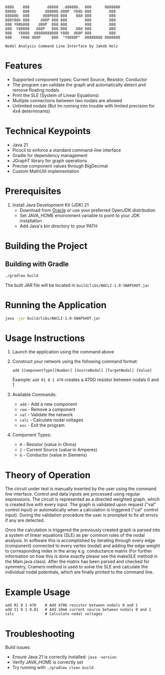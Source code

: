     888b    888        d8888  .d8888b.  888      8888888 
    8888b   888       d88888 d88P  Y88b 888        888   
    88888b  888      d88P888 888    888 888        888   
    888Y88b 888     d88P 888 888        888        888   
    888 Y88b888    d88P  888 888        888        888   
    888  Y88888   d88P   888 888    888 888        888   
    888   Y8888  d8888888888 Y88b  d88P 888        888   
    888    Y888 d88P     888  "Y8888P"  88888888 8888888 
    
    Nodal Analysis Command Line Interface by Jakob Holz 
  
# Features
- Supported component types: Current Source, Resistor, Conductor
- The program can validate the graph and automatically detect and remove floating nodals
- Print the SLE (System of Linear Equations)
- Multiple connections between two nodals are allowed
- Unlimited nodals (But Im running into trouble with limited precision for 4x4 determinants)

# Technical Keypoints
- Java 21
- Picocli to enforce a standard command-line interface
- Gradle for dependency management
- JGraphT library for graph operations
- Precise component values through BigDecimal
- Custom MathUtil implementation

# Prerequisites
1. Install Java Development Kit (JDK) 21
   - Download from [Oracle](https://www.oracle.com/java/technologies/downloads/#java21) or use your preferred OpenJDK distribution
   - Set JAVA_HOME environment variable to point to your JDK installation
   - Add Java's bin directory to your PATH

# Building the Project

## Building with Gradle
```bash
./gradlew build
```

The built JAR file will be located in `build/libs/NACLI-1.0-SNAPSHOT.jar`

# Running the Application

```bash
java -jar build/libs/NACLI-1.0-SNAPSHOT.jar
```

# Usage Instructions
1. Launch the application using the command above
2. Construct your network using the following command format:
   ```
   add [ComponentType][Number] [SourceNodal] [TargetNodal] [Value]
   ```
   Example: `add R1 0 1 470` creates a 470Ω resistor between nodals 0 and 1

3. Available Commands:
   - `add` - Add a new component
   - `rem` - Remove a component
   - `val` - Validate the network
   - `calc` - Calculate nodal voltages
   - `esc` - Exit the program

4. Component Types:
   - `R` - Resistor (value in Ohms)
   - `I` - Current Source (value in Amperes)
   - `G` - Conductor (value in Siemens)

# Theory of Operation
The circuit under test is manually inserted by the user using the command line interface. Control and data inputs are 
processed using regular expressions. The circuit is represented as a directed weighted graph, which is created live with
every input. The graph is validated upon request ("val" control input) or automatically when a calculation
is triggered ("cal" control input). During the validation procedure the user is prompted to fix all errors if any are detected.

Once the calculation is triggered the previously created graph is parsed into a system of linear equations (SLE) as per 
common rules of the nodal analysis. In software this is accomplished by iterating through every edge (component) connected
to every vertex (nodal) and adding the edge weight to corresponding index in the array e.g. conductance matrix (For further 
information on how this is done exactly please see the makeSLE method in the Main.java class). After the matrix has been
parsed and checked for symmetry, Cramers method is used to solve the SLE and calculate the individual nodal potentials, 
which are finally printed to the command line.

# Example Usage
```
add R1 0 1 470    # Add 470Ω resistor between nodals 0 and 1
add I1 0 1 0.01   # Add 10mA current source between nodals 0 and 1
calc              # Calculate nodal voltages
```

# Troubleshooting
Build issues:
   - Ensure Java 21 is correctly installed: `java -version`
   - Verify JAVA_HOME is correctly set
   - Try running with `./gradlew clean build`
